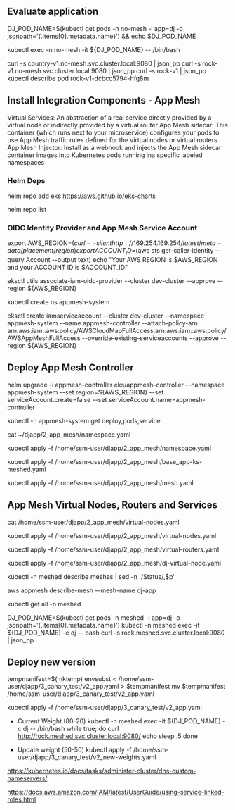 ## Evaluate application

DJ_POD_NAME=$(kubectl get pods -n no-mesh -l app=dj -o jsonpath='{.items[0].metadata.name}') && echo $DJ_POD_NAME

kubectl exec -n no-mesh -it ${DJ_POD_NAME} -- /bin/bash

curl -s country-v1.no-mesh.svc.cluster.local:9080 | json_pp
curl -s rock-v1.no-mesh.svc.cluster.local:9080 | json_pp
curl -s rock-v1 | json_pp
kubectl describe pod rock-v1-dcbcc5794-hfg8m

## Install Integration Components - App Mesh

Virtual Services: An abstraction of a real service directly provided by a virtual node or indirectly provided by a virtual router
App Mesh sidecar: This container (which runs next to your microservice) configures your pods to use App Mesh traffic rules defined for the virtual nodes or virtual routers
App Mesh Injector: Install as a webhook and injects the App Mesh sidecar container images into Kubernetes pods running ina specific labeled namespaces

### Helm Deps
helm repo add eks https://aws.github.io/eks-charts

helm repo list


### OIDC Identity Provider and App Mesh Service Account
export AWS_REGION=$(curl --silent http://169.254.169.254/latest/meta-data/placement/region)
export ACCOUNT_ID=$(aws sts get-caller-identity --query Account --output text) 
echo "Your AWS REGION is $AWS_REGION and your ACCOUNT ID is $ACCOUNT_ID"

eksctl utils associate-iam-oidc-provider --cluster dev-cluster --approve --region ${AWS_REGION}

kubectl create ns appmesh-system

eksctl create iamserviceaccount --cluster dev-cluster --namespace appmesh-system --name appmesh-controller --attach-policy-arn arn:aws:iam::aws:policy/AWSCloudMapFullAccess,arn:aws:iam::aws:policy/AWSAppMeshFullAccess --override-existing-serviceaccounts --approve --region ${AWS_REGION}

## Deploy App Mesh Controller

helm upgrade -i appmesh-controller eks/appmesh-controller --namespace appmesh-system --set region=${AWS_REGION} --set serviceAccount.create=false --set serviceAccount.name=appmesh-controller

kubectl -n appmesh-system get deploy,pods,service

cat ~/djapp/2_app_mesh/namespace.yaml

kubectl apply -f /home/ssm-user/djapp/2_app_mesh/namespace.yaml

kubectl apply -f /home/ssm-user/djapp/2_app_mesh/base_app-ks-meshed.yaml

kubectl apply -f /home/ssm-user/djapp/2_app_mesh/mesh.yaml


## App Mesh Virtual Nodes, Routers and Services

cat /home/ssm-user/djapp/2_app_mesh/virtual-nodes.yaml

kubectl apply -f /home/ssm-user/djapp/2_app_mesh/virtual-nodes.yaml

kubectl apply -f /home/ssm-user/djapp/2_app_mesh/virtual-routers.yaml

kubectl apply -f /home/ssm-user/djapp/2_app_mesh/dj-virtual-node.yaml

kubectl -n meshed describe meshes | sed -n '/Status/,$p'

aws appmesh describe-mesh --mesh-name dj-app

kubectl get all -n meshed


DJ_POD_NAME=$(kubectl get pods -n meshed -l app=dj -o jsonpath='{.items[0].metadata.name}')
kubectl -n meshed exec -it ${DJ_POD_NAME} -c dj -- bash
curl -s rock.meshed.svc.cluster.local:9080 | json_pp

## Deploy new version


tempmanifest=$(mktemp)
envsubst < /home/ssm-user/djapp/3_canary_test/v2_app.yaml > $tempmanifest
mv $tempmanifest /home/ssm-user/djapp/3_canary_test/v2_app.yaml

kubectl apply -f /home/ssm-user/djapp/3_canary_test/v2_app.yaml
- Current Weight (80-20)
kubectl -n meshed exec -it ${DJ_POD_NAME} -c dj -- /bin/bash
while true; do
  curl http://rock.meshed.svc.cluster.local:9080/
  echo
  sleep .5
done

- Update weight (50-50)
kubectl apply -f /home/ssm-user/djapp/3_canary_test/v2_new-weights.yaml


https://kubernetes.io/docs/tasks/administer-cluster/dns-custom-nameservers/

https://docs.aws.amazon.com/IAM/latest/UserGuide/using-service-linked-roles.html
